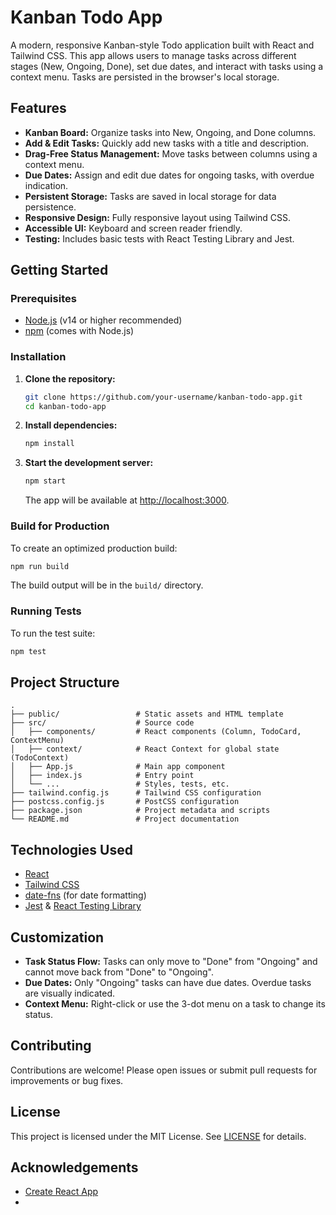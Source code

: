 # Kanban Todo App

A modern, responsive Kanban-style Todo application built with React and Tailwind CSS. This app allows users to manage tasks across different stages (New, Ongoing, Done), set due dates, and interact with tasks using a context menu. Tasks are persisted in the browser's local storage.

## Features

- **Kanban Board:** Organize tasks into New, Ongoing, and Done columns.
- **Add & Edit Tasks:** Quickly add new tasks with a title and description.
- **Drag-Free Status Management:** Move tasks between columns using a context menu.
- **Due Dates:** Assign and edit due dates for ongoing tasks, with overdue indication.
- **Persistent Storage:** Tasks are saved in local storage for data persistence.
- **Responsive Design:** Fully responsive layout using Tailwind CSS.
- **Accessible UI:** Keyboard and screen reader friendly.
- **Testing:** Includes basic tests with React Testing Library and Jest.


## Getting Started

### Prerequisites

- [Node.js](https://nodejs.org/) (v14 or higher recommended)
- [npm](https://www.npmjs.com/) (comes with Node.js)

### Installation

1. **Clone the repository:**
   ```sh
   git clone https://github.com/your-username/kanban-todo-app.git
   cd kanban-todo-app
   ```

2. **Install dependencies:**
   ```sh
   npm install
   ```

3. **Start the development server:**
   ```sh
   npm start
   ```
   The app will be available at [http://localhost:3000](http://localhost:3000).

### Build for Production

To create an optimized production build:

```sh
npm run build
```
The build output will be in the `build/` directory.

### Running Tests

To run the test suite:

```sh
npm test
```

## Project Structure

```
.
├── public/                 # Static assets and HTML template
├── src/                    # Source code
│   ├── components/         # React components (Column, TodoCard, ContextMenu)
│   ├── context/            # React Context for global state (TodoContext)
│   ├── App.js              # Main app component
│   ├── index.js            # Entry point
│   └── ...                 # Styles, tests, etc.
├── tailwind.config.js      # Tailwind CSS configuration
├── postcss.config.js       # PostCSS configuration
├── package.json            # Project metadata and scripts
└── README.md               # Project documentation
```

## Technologies Used

- [React](https://reactjs.org/)
- [Tailwind CSS](https://tailwindcss.com/)
- [date-fns](https://date-fns.org/) (for date formatting)
- [Jest](https://jestjs.io/) & [React Testing Library](https://testing-library.com/)

## Customization

- **Task Status Flow:** Tasks can only move to "Done" from "Ongoing" and cannot move back from "Done" to "Ongoing".
- **Due Dates:** Only "Ongoing" tasks can have due dates. Overdue tasks are visually indicated.
- **Context Menu:** Right-click or use the 3-dot menu on a task to change its status.

## Contributing

Contributions are welcome! Please open issues or submit pull requests for improvements or bug fixes.

## License

This project is licensed under the MIT License. See [LICENSE](LICENSE) for details.

## Acknowledgements

- [Create React App](https://create-react-app.dev/)
-